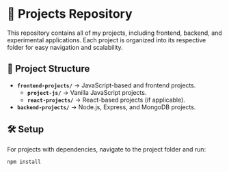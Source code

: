 # 🚀 Projects Repository  

This repository contains all of my projects, including frontend, backend, and experimental applications. Each project is organized into its respective folder for easy navigation and scalability.  

## 📂 Project Structure  

- **`frontend-projects/`** → JavaScript-based and frontend projects.  
  - **`project-js/`** → Vanilla JavaScript projects.  
  - **`react-projects/`** → React-based projects (if applicable).  
- **`backend-projects/`** → Node.js, Express, and MongoDB projects.  
<!-- - **`future-projects/`** → Placeholder for upcoming projects.   -->

## 🛠️ Setup  

For projects with dependencies, navigate to the project folder and run:  

```sh
npm install
